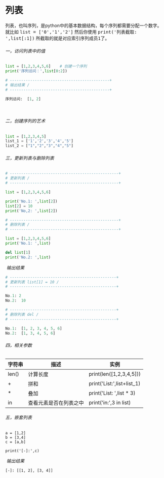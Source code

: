 # 列表

列表，也叫序列，是python中的基本数据结构，每个序列都需要分配一个数字。就比如 <kbd>list = ['0','1','2']</kbd> 然后你使用 <kbd>print('列表截取: ',list[:1])</kbd> 所截取的就是对应索引序列成员<kbd>1</kbd>了。



###### 	一，访问列表中的值

```python
list = [1,2,3,4,5,6]	# 创建一个序列
print('序列访问：',list[0:2])

# --------------------------------------------+
# 输出结果 /
# --------------------------------------------+

序列访问:  [1, 2]
```



​	

###### 	二，创建序列的艺术

```python
list = [1,2,3,4,5]
list_1 = ['1','2','3','4','5']
list_2 = ["1","2","3","4","5"]
```



###### 	三，更新列表与删除列表

```python
# ------------------------------------------------+
# 更新列表 /
# ------------------------------------------------+

list = [1,2,3,4,5,6]

print('No.1: ',list[2])
list[2] = 10
print('No,2: ',list[2])

# ------------------------------------------------+
# 删除列表 /
# ------------------------------------------------+

list = [1,2,3,4,5,6]
print('No.1: ',list)

del list[1]
print('No.2: ',list)
```



​	_输出结果_

```python
# -----------------------------------------------+
# 更新列表 list[1] = 10 /
# -----------------------------------------------+

No.1: 2
No.2:  10

# -----------------------------------------------+
# 删除列表 del /
# -----------------------------------------------+

No.1:  [1, 2, 3, 4, 5, 6]
No.2:  [1, 3, 4, 5, 6]
```



###### 四，相关参数

| 字符串 | 描述                   | 实例                       |
| ------ | ---------------------- | -------------------------- |
| len()  | 计算长度               | print(len([1,2,3,4,5]))    |
| +      | 拼和                   | print('List:',list+list_1) |
| *      | 叠加                   | print('List: ',list * 3)   |
| in     | 查看元素是否在列表之中 | print('in:',3 in list)     |



###### 	五，嵌套列表

```
a = [1,2]
b = [3,4]
c = [a,b]

print('[-]:',c)
```



​	_输出结果_

```
[-]: [[1, 2], [3, 4]]
```

